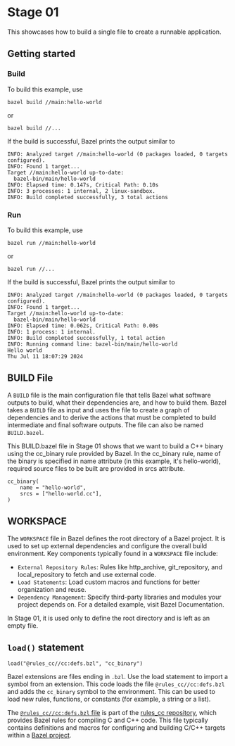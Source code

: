 # Stage 01

This showcases how to build a single file to create a runnable application.

## Getting started

### Build

To build this example, use

```
bazel build //main:hello-world
```

or

```
bazel build //...
```

If the build is successful, Bazel prints the output similar to

```
INFO: Analyzed target //main:hello-world (0 packages loaded, 0 targets configured).
INFO: Found 1 target...
Target //main:hello-world up-to-date:
  bazel-bin/main/hello-world
INFO: Elapsed time: 0.147s, Critical Path: 0.10s
INFO: 3 processes: 1 internal, 2 linux-sandbox.
INFO: Build completed successfully, 3 total actions
```

### Run

To build this example, use

```
bazel run //main:hello-world
```

or

```
bazel run //...
```

If the build is successful, Bazel prints the output similar to

```
INFO: Analyzed target //main:hello-world (0 packages loaded, 0 targets configured).
INFO: Found 1 target...
Target //main:hello-world up-to-date:
  bazel-bin/main/hello-world
INFO: Elapsed time: 0.062s, Critical Path: 0.00s
INFO: 1 process: 1 internal.
INFO: Build completed successfully, 1 total action
INFO: Running command line: bazel-bin/main/hello-world
Hello world
Thu Jul 11 18:07:29 2024
```

## BUILD File

A `BUILD` file is the main configuration file that tells Bazel what software outputs to build, what their dependencies are, and how to build them. Bazel takes a `BUILD` file as input and uses the file to create a graph of dependencies and to derive the actions that must be completed to build intermediate and final software outputs. The file can also be named `BUILD.bazel`.

This BUILD.bazel file in Stage 01 shows that we want to build a C++ binary using the cc_binary rule provided by Bazel. In the cc_binary rule, name of the binary is specified in name attribute (in this example, it's hello-world), required source files to be built are provided in srcs attribute.

```
cc_binary(
    name = "hello-world",
    srcs = ["hello-world.cc"],
)
```

## WORKSPACE

The `WORKSPACE` file in Bazel defines the root directory of a Bazel project. It is used to set up external dependencies and configure the overall build environment. Key components typically found in a `WORKSPACE` file include:

- `External Repository Rules`: Rules like http_archive, git_repository, and local_repository to fetch and use external code.
- `Load Statements`: Load custom macros and functions for better organization and reuse.
- `Dependency Management`: Specify third-party libraries and modules your project depends on.
For a detailed example, visit Bazel Documentation.

In Stage 01, it is used only to define the root directory and is left as an empty file.

## `load()` statement

```
load("@rules_cc//cc:defs.bzl", "cc_binary")
```

Bazel extensions are files ending in `.bzl`. Use the load statement to import a symbol from an extension. This code loads the file `@rules_cc//cc:defs.bzl` and adds the `cc_binary` symbol to the environment. This can be used to load new rules, functions, or constants (for example, a string or a list).

The [`@rules_cc//cc:defs.bzl` file](https://github.com/bazelbuild/rules_cc/blob/main/cc/defs.bzl) is part of the [rules_cc repository](https://github.com/bazelbuild/rules_cc), which provides Bazel rules for compiling C and C++ code. This file typically contains definitions and macros for configuring and building C/C++ targets within a [Bazel project](https://github.com/bazelbuild).
